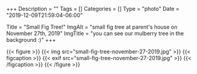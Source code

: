+++
Description = ""
Tags = []
Categories = []
Type = "photo"
Date = "2019-12-09T21:59:04-06:00"

Title = "Small Fig Tree!"
ImgAlt = "small fig tree at parent's house on November 27th, 2019"
ImgTitle = "you can see our mulberry tree in the background :)"
+++

{{< figure >}}
{{< img src="small-fig-tree-november-27-2019.jpg" >}}
{{< figcaption >}}
{{< exif src="small-fig-tree-november-27-2019.jpg" >}}
{{< /figcaption >}}
{{< /figure >}}

